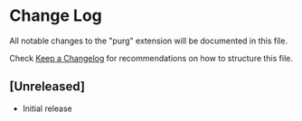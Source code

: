 # Change Log

All notable changes to the "purg" extension will be documented in this file.

Check [Keep a Changelog](http://keepachangelog.com/) for recommendations on how to structure this file.

## [Unreleased]

- Initial release